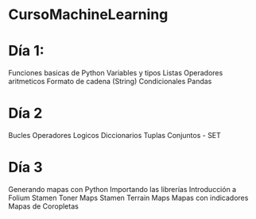 # CursoMachineLearning
# Día 1:
Funciones basicas de Python
  Variables y tipos
  Listas
  Operadores aritmeticos
  Formato de cadena (String)
  Condicionales
  Pandas
# Día 2
  Bucles
  Operadores Logicos
  Diccionarios
  Tuplas
  Conjuntos - SET
# Día 3
Generando mapas con Python
Importando las librerías
Introducción a Folium
Stamen Toner Maps
Stamen Terrain Maps
Mapas con indicadores
Mapas de Coropletas
